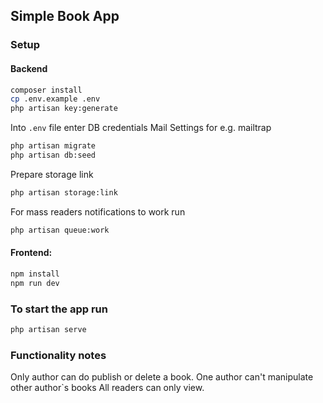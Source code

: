## Simple Book App

### Setup

#### Backend
```bash
composer install
cp .env.example .env
php artisan key:generate
```
Into ```.env``` file enter
DB credentials
Mail Settings for e.g. mailtrap

```bash
php artisan migrate
php artisan db:seed
```

Prepare storage link
```bash
php artisan storage:link
```

For mass readers notifications to work run
```bash
php artisan queue:work
```

#### Frontend:
```bash
npm install
npm run dev
```

### To start the app run
```bash
php artisan serve
```

### Functionality notes
Only author can do publish or delete a book.
One author can't manipulate other author`s books
All readers can only view.
